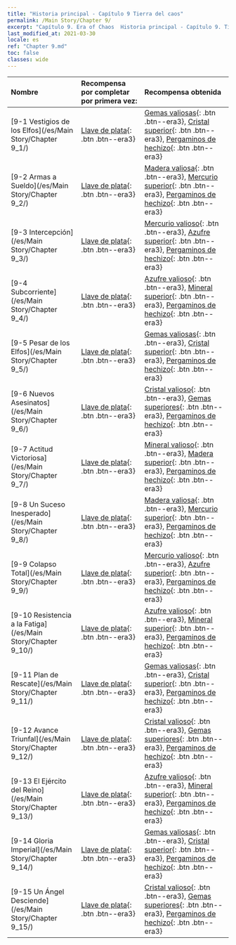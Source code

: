 ```yaml
---
title: "Historia principal - Capítulo 9 Tierra del caos"
permalink: /Main Story/Chapter 9/
excerpt: "Capítulo 9. Era of Chaos  Historia principal - Capítulo 9. Tierra del caos"
last_modified_at: 2021-03-30
locale: es
ref: "Chapter 9.md"
toc: false
classes: wide
---
```


  | Nombre |  Recompensa por completar por primera vez: | Recompensa obtenida |
  |:------------|:------------|:------------| 
  | [9-1 Vestigios de los Elfos](/es/Main Story/Chapter 9_1/) | [Llave de plata](/es/Items/con_693/){: .btn .btn--era3} | [Gemas valiosas](/es/Items/mat_30/){: .btn .btn--era3}, [Cristal superior](/es/Items/mat_24/){: .btn .btn--era3}, [Pergaminos de hechizo](/es/Items/con_694/){: .btn .btn--era3} |
  | [9-2 Armas a Sueldo](/es/Main Story/Chapter 9_2/) | [Llave de plata](/es/Items/con_693/){: .btn .btn--era3} | [Madera valiosa](/es/Items/mat_27/){: .btn .btn--era3}, [Mercurio superior](/es/Items/mat_21/){: .btn .btn--era3}, [Pergaminos de hechizo](/es/Items/con_694/){: .btn .btn--era3} |
  | [9-3 Intercepción](/es/Main Story/Chapter 9_3/) | [Llave de plata](/es/Items/con_693/){: .btn .btn--era3} | [Mercurio valioso](/es/Items/mat_28/){: .btn .btn--era3}, [Azufre superior](/es/Items/mat_22/){: .btn .btn--era3}, [Pergaminos de hechizo](/es/Items/con_694/){: .btn .btn--era3} |
  | [9-4 Subcorriente](/es/Main Story/Chapter 9_4/) | [Llave de plata](/es/Items/con_693/){: .btn .btn--era3} | [Azufre valioso](/es/Items/mat_29/){: .btn .btn--era3}, [Mineral superior](/es/Items/mat_19/){: .btn .btn--era3}, [Pergaminos de hechizo](/es/Items/con_694/){: .btn .btn--era3} |
  | [9-5 Pesar de los Elfos](/es/Main Story/Chapter 9_5/) | [Llave de plata](/es/Items/con_693/){: .btn .btn--era3} | [Gemas valiosas](/es/Items/mat_30/){: .btn .btn--era3}, [Cristal superior](/es/Items/mat_24/){: .btn .btn--era3}, [Pergaminos de hechizo](/es/Items/con_694/){: .btn .btn--era3} |
  | [9-6 Nuevos Asesinatos](/es/Main Story/Chapter 9_6/) | [Llave de plata](/es/Items/con_693/){: .btn .btn--era3} | [Cristal valioso](/es/Items/mat_31/){: .btn .btn--era3}, [Gemas superiores](/es/Items/mat_23/){: .btn .btn--era3}, [Pergaminos de hechizo](/es/Items/con_694/){: .btn .btn--era3} |
  | [9-7 Actitud Victoriosa](/es/Main Story/Chapter 9_7/) | [Llave de plata](/es/Items/con_693/){: .btn .btn--era3} | [Mineral valioso](/es/Items/mat_26/){: .btn .btn--era3}, [Madera superior](/es/Items/mat_20/){: .btn .btn--era3}, [Pergaminos de hechizo](/es/Items/con_694/){: .btn .btn--era3} |
  | [9-8 Un Suceso Inesperado](/es/Main Story/Chapter 9_8/) | [Llave de plata](/es/Items/con_693/){: .btn .btn--era3} | [Madera valiosa](/es/Items/mat_27/){: .btn .btn--era3}, [Mercurio superior](/es/Items/mat_21/){: .btn .btn--era3}, [Pergaminos de hechizo](/es/Items/con_694/){: .btn .btn--era3} |
  | [9-9 Colapso Total](/es/Main Story/Chapter 9_9/) | [Llave de plata](/es/Items/con_693/){: .btn .btn--era3} | [Mercurio valioso](/es/Items/mat_28/){: .btn .btn--era3}, [Azufre superior](/es/Items/mat_22/){: .btn .btn--era3}, [Pergaminos de hechizo](/es/Items/con_694/){: .btn .btn--era3} |
  | [9-10 Resistencia a la Fatiga](/es/Main Story/Chapter 9_10/) | [Llave de plata](/es/Items/con_693/){: .btn .btn--era3} | [Azufre valioso](/es/Items/mat_29/){: .btn .btn--era3}, [Mineral superior](/es/Items/mat_19/){: .btn .btn--era3}, [Pergaminos de hechizo](/es/Items/con_694/){: .btn .btn--era3} |
  | [9-11 Plan de Rescate](/es/Main Story/Chapter 9_11/) | [Llave de plata](/es/Items/con_693/){: .btn .btn--era3} | [Gemas valiosas](/es/Items/mat_30/){: .btn .btn--era3}, [Cristal superior](/es/Items/mat_24/){: .btn .btn--era3}, [Pergaminos de hechizo](/es/Items/con_694/){: .btn .btn--era3} |
  | [9-12 Avance Triunfal](/es/Main Story/Chapter 9_12/) | [Llave de plata](/es/Items/con_693/){: .btn .btn--era3} | [Cristal valioso](/es/Items/mat_31/){: .btn .btn--era3}, [Gemas superiores](/es/Items/mat_23/){: .btn .btn--era3}, [Pergaminos de hechizo](/es/Items/con_694/){: .btn .btn--era3} |
  | [9-13 El Ejército del Reino](/es/Main Story/Chapter 9_13/) | [Llave de plata](/es/Items/con_693/){: .btn .btn--era3} | [Azufre valioso](/es/Items/mat_29/){: .btn .btn--era3}, [Mineral superior](/es/Items/mat_19/){: .btn .btn--era3}, [Pergaminos de hechizo](/es/Items/con_694/){: .btn .btn--era3} |
  | [9-14 Gloria Imperial](/es/Main Story/Chapter 9_14/) | [Llave de plata](/es/Items/con_693/){: .btn .btn--era3} | [Gemas valiosas](/es/Items/mat_30/){: .btn .btn--era3}, [Cristal superior](/es/Items/mat_24/){: .btn .btn--era3}, [Pergaminos de hechizo](/es/Items/con_694/){: .btn .btn--era3} |
  | [9-15 Un Ángel Desciende](/es/Main Story/Chapter 9_15/) | [Llave de plata](/es/Items/con_693/){: .btn .btn--era3} | [Cristal valioso](/es/Items/mat_31/){: .btn .btn--era3}, [Gemas superiores](/es/Items/mat_23/){: .btn .btn--era3}, [Pergaminos de hechizo](/es/Items/con_694/){: .btn .btn--era3} |
